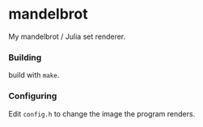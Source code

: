 # mandelbrot
My mandelbrot / Julia set renderer.

### Building
build with `make`.

### Configuring
Edit `config.h` to change the image the program renders.
